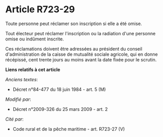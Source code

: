 # Article R723-29

Toute personne peut réclamer son inscription si elle a été omise. 

Tout électeur peut réclamer l'inscription ou la radiation d'une personne omise ou indûment inscrite. 

Ces réclamations doivent être adressées au président du conseil d'administration de la caisse de mutualité sociale agricole,
qui en donne récépissé,  cent trente jours au moins avant la date fixée pour le scrutin.

**Liens relatifs à cet article**

_Anciens textes_:

  - Décret n°84-477 du 18 juin 1984 - art. 5 (M)

_Modifié par_:

  - Décret n°2009-326 du 25 mars 2009 - art. 2

_Cité par_:

  - Code rural et de la pêche maritime - art. R723-27 (V)
